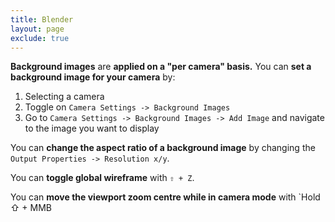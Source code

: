 ```yaml
---
title: Blender
layout: page
exclude: true
---
```


**Background images** are **applied on a "per camera" basis.** You can **set a background image for your camera** by:

 1. Selecting a camera
 2. Toggle on `Camera Settings -> Background Images`
 3. Go to `Camera Settings -> Background Images -> Add Image` and navigate to the image you want to display

You can **change the aspect ratio of a background image** by changing the `Output Properties -> Resolution x/y`.

You can **toggle global wireframe** with `⇧ + Z`.

You can **move the viewport zoom centre while in camera mode** with `Hold ⇧ + MMB



<!--stackedit_data:
eyJoaXN0b3J5IjpbMTk1MjM1MDY4OSwtMTI2NTYyNzA2MywtMj
ExOTI3MjY2Myw1NzAxOTg0NjVdfQ==
-->